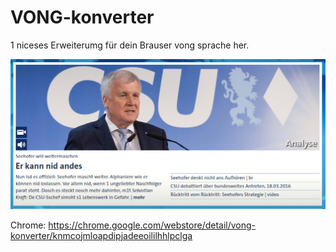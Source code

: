 # VONG-konverter
1 niceses Erweiterumg für dein Brauser vong sprache her.

<img src="VONG.png"/>

Chrome: https://chrome.google.com/webstore/detail/vong-konverter/knmcojmloapdipjadeeoililhhlpclga
